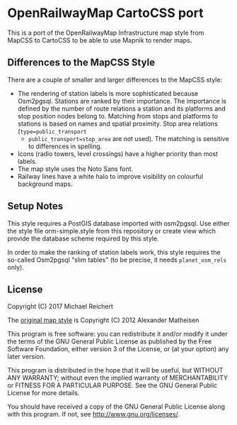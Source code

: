 # OpenRailwayMap CartoCSS port

This is a port of the OpenRailwayMap Infrastructure map style from
MapCSS to CartoCSS to be able to use Mapnik to render maps.

## Differences to the MapCSS Style

There are a couple of smaller and larger differences to the MapCSS style:

* The rendering of station labels is more sophisticated because Osm2pgsql.
  Stations are ranked by their importance. The importance is defined by the
  number of route relations a station and its platforms and stop position nodes
  belong to. Matching from stops and platforms to stations is based on names
  and spatial proximity. Stop area relations (`type=public_transport`
  + `public_transport=stop_area` are not used). The matching is sensitive to
  differences in spelling.
* Icons (radio towers, level crossings) have a higher priority than most labels.
* The map style uses the Noto Sans font.
* Railway lines have a white halo to improve visibility on colourful background maps.

## Setup Notes

This style requires a PostGIS database imported with osm2pgsql. Use either the
style file orm-simple.style from this repository or create view which provide
the database scheme required by this style.

In order to make the ranking of station labels work, this style requires the so-called
Osm2pgsql "slim tables" (to be precise, it needs `planet_osm_rels` only).

## License

Copyright (C) 2017 Michael Reichert

The [original map style](https://github.com/OpenRailwayMap/OpenRailwayMap/tree/master/styles)
is Copyright (C) 2012 Alexander Matheisen

This program is free software: you can redistribute it and/or modify it under
the terms of the GNU General Public License as published by the Free Software
Foundation, either version 3 of the License, or (at your option) any later
version.

This program is distributed in the hope that it will be useful, but WITHOUT ANY
WARRANTY; without even the implied warranty of MERCHANTABILITY or FITNESS FOR A
PARTICULAR PURPOSE. See the GNU General Public License for more details.

You should have received a copy of the GNU General Public License along with
this program. If not, see http://www.gnu.org/licenses/.
